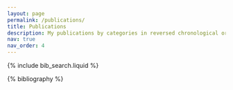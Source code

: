 ```yaml
---
layout: page
permalink: /publications/
title: Publications
description: My publications by categories in reversed chronological order. Generated by jekyll-scholar.
nav: true
nav_order: 4
---
```


<!-- _pages/publications.md -->

<!-- Bibsearch Feature -->

{% include bib_search.liquid %}

<div class="publications">

{% bibliography %}

</div>

